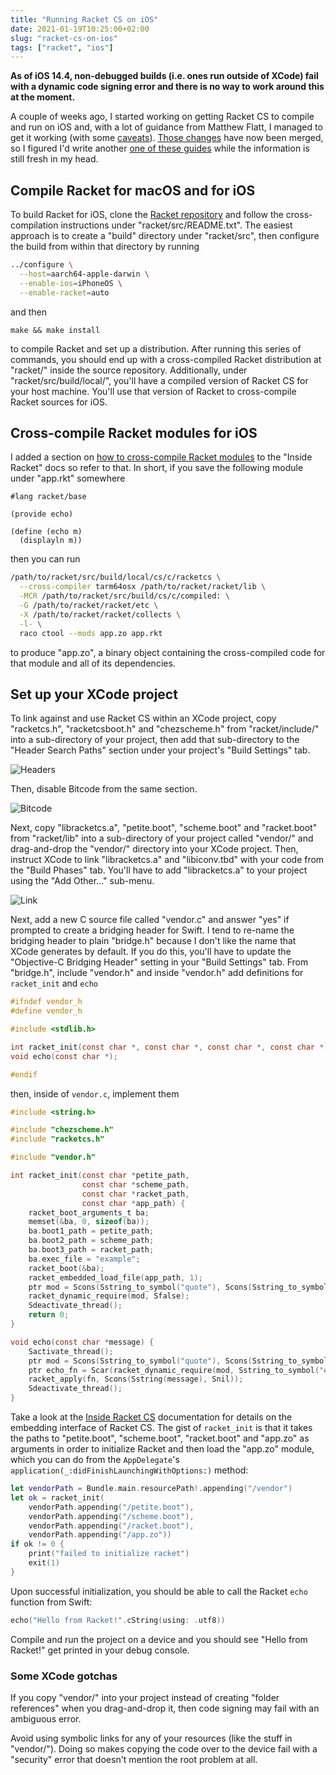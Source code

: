 ```yaml
---
title: "Running Racket CS on iOS"
date: 2021-01-19T10:25:00+02:00
slug: "racket-cs-on-ios"
tags: ["racket", "ios"]
---
```


**As of iOS 14.4, non-debugged builds (i.e. ones run outside of XCode)
fail with a dynamic code signing error and there is no way to work
around this at the moment.**

A couple of weeks ago, I started working on getting Racket CS to
compile and run on iOS and, with a lot of guidance from Matthew Flatt,
I managed to get it working (with some [caveats]).  [Those
changes][pr] have now been merged, so I figured I'd write another [one
of these guides][old] while the information is still fresh in my head.

<!--more-->


## Compile Racket for macOS and for iOS

To build Racket for iOS, clone the [Racket repository] and follow the
cross-compilation instructions under "racket/src/README.txt". The
easiest approach is to create a "build" directory under "racket/src",
then configure the build from within that directory by running

```bash
../configure \
  --host=aarch64-apple-darwin \
  --enable-ios=iPhoneOS \
  --enable-racket=auto
```

and then

```
make && make install
```

to compile Racket and set up a distribution. After running this series
of commands, you should end up with a cross-compiled Racket
distribution at "racket/" inside the source repository. Additionally,
under "racket/src/build/local/", you'll have a compiled version of
Racket CS for your host machine. You'll use that version of Racket to
cross-compile Racket sources for iOS.


## Cross-compile Racket modules for iOS

I added a section on [how to cross-compile Racket
modules][cross-section] to the "Inside Racket" docs so refer to that.
In short, if you save the following module under "app.rkt" somewhere

```racket
#lang racket/base

(provide echo)

(define (echo m)
  (displayln m))
```

then you can run

```bash
/path/to/racket/src/build/local/cs/c/racketcs \
  --cross-compiler tarm64osx /path/to/racket/racket/lib \
  -MCR /path/to/racket/src/build/cs/c/compiled: \
  -G /path/to/racket/racket/etc \
  -X /path/to/racket/racket/collects \
  -l- \
  raco ctool --mods app.zo app.rkt
```

to produce "app.zo", a binary object containing the cross-compiled
code for that module and all of its dependencies.


## Set up your XCode project

To link against and use Racket CS within an XCode project, copy
"racketcs.h", "racketcsboot.h" and "chezscheme.h" from "racket/include/"
into a sub-directory of your project, then add that sub-directory to the
"Header Search Paths" section under your project's "Build Settings" tab.

![Headers](/img/racket-cs-on-ios-headers.png)

Then, disable Bitcode from the same section.

![Bitcode](/img/racket-cs-on-ios-bitcode.png)

Next, copy "libracketcs.a", "petite.boot", "scheme.boot" and
"racket.boot" from "racket/lib" into a sub-directory of your project
called "vendor/" and drag-and-drop the "vendor/" directory into your
XCode project. Then, instruct XCode to link "libracketcs.a" and
"libiconv.tbd" with your code from the "Build Phases" tab. You'll
have to add "libracketcs.a" to your project using the "Add Other..."
sub-menu.

![Link](/img/racket-cs-on-ios-link.png)

Next, add a new C source file called "vendor.c" and answer "yes" if
prompted to create a bridging header for Swift. I tend to re-name the
bridging header to plain "bridge.h" because I don't like the name that
XCode generates by default. If you do this, you'll have to update the
"Objective-C Bridging Header" setting in your "Build Settings" tab. From
"bridge.h", include "vendor.h" and inside "vendor.h" add definitions for
`racket_init` and `echo`

```c
#ifndef vendor_h
#define vendor_h

#include <stdlib.h>

int racket_init(const char *, const char *, const char *, const char *);
void echo(const char *);

#endif
```

then, inside of `vendor.c`, implement them

```c
#include <string.h>

#include "chezscheme.h"
#include "racketcs.h"

#include "vendor.h"

int racket_init(const char *petite_path,
                const char *scheme_path,
                const char *racket_path,
                const char *app_path) {
    racket_boot_arguments_t ba;
    memset(&ba, 0, sizeof(ba));
    ba.boot1_path = petite_path;
    ba.boot2_path = scheme_path;
    ba.boot3_path = racket_path;
    ba.exec_file = "example";
    racket_boot(&ba);
    racket_embedded_load_file(app_path, 1);
    ptr mod = Scons(Sstring_to_symbol("quote"), Scons(Sstring_to_symbol("main"), Snil));
    racket_dynamic_require(mod, Sfalse);
    Sdeactivate_thread();
    return 0;
}

void echo(const char *message) {
    Sactivate_thread();
    ptr mod = Scons(Sstring_to_symbol("quote"), Scons(Sstring_to_symbol("main"), Snil));
    ptr echo_fn = Scar(racket_dynamic_require(mod, Sstring_to_symbol("echo")));
    racket_apply(fn, Scons(Sstring(message), Snil));
    Sdeactivate_thread();
}
```

Take a look at the [Inside Racket CS] documentation for details on the
embedding interface of Racket CS.  The gist of `racket_init` is that
it takes the paths to "petite.boot", "scheme.boot", "racket.boot" and
"app.zo" as arguments in order to initialize Racket and then load the
"app.zo" module, which you can do from the `AppDelegate`'s
`application(_:didFinishLaunchingWithOptions:)` method:

```swift
let vendorPath = Bundle.main.resourcePath!.appending("/vendor")
let ok = racket_init(
    vendorPath.appending("/petite.boot"),
    vendorPath.appending("/scheme.boot"),
    vendorPath.appending("/racket.boot"),
    vendorPath.appending("/app.zo"))
if ok != 0 {
    print("failed to initialize racket")
    exit(1)
}
```

Upon successful initialization, you should be able to call the Racket `echo`
function from Swift:

```swift
echo("Hello from Racket!".cString(using: .utf8))
```

Compile and run the project on a device and you should see "Hello from
Racket!" get printed in your debug console.

### Some XCode gotchas

If you copy "vendor/" into your project instead of creating "folder
references" when you drag-and-drop it, then code signing may fail with
an ambiguous error.

Avoid using symbolic links for any of your resources (like the stuff
in "vendor/").  Doing so makes copying the code over to the device
fail with a "security" error that doesn't mention the root problem at
all.

[caveats]: https://github.com/racket/racket/blob/351c0047d6371e36cf422b4627e020d14e8853fe/racket/src/ChezScheme/c/segment.c#L578-L587
[old]: /2020/01/05/racket-on-ios/
[pr]: https://github.com/racket/racket/pull/3607
[Racket repository]: https://github.com/racket/racket
[build instructions]: https://github.com/racket/racket/blob/08fa24304ebf80a21ade32e8e59bb51b27af1dae/build.md#1-building-racket-from-source
[cross-section]: https://www.cs.utah.edu/plt/snapshots/current/doc/inside/ios-cross-compilation.html?q=inside
[Inside Racket CS]: https://www.cs.utah.edu/plt/snapshots/current/doc/inside/cs.html?q=inside
